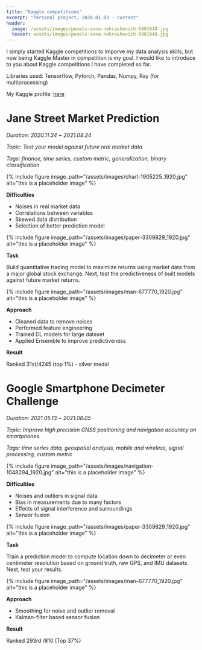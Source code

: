 ```yaml
---
title: "Kaggle competitions"
excerpt: "Personal project, 2020.01.03 - current"
header:
  image: /assets/images/pexels-anna-nekrashevich-6801648.jpg
  teaser: assets/images/pexels-anna-nekrashevich-6801648.jpg
---
```


I simply started Kaggle competitions to imporve my data analysis skills, but now being Kaggle Master in competition is my goal. I would like to introduce to you about Kaggle competitions I have completed so far.

Libraries used: Tensorflow, Pytorch, Pandas, Numpy, Ray (for multiprocessing)

My Kaggle profile: [here](https://www.kaggle.com/hhkang94/account)

# **Jane Street Market Prediction**

*Duration: 2020.11.24 ~ 2021.08.24*

*Topic: Test your model against future real market data*

*Tags: finance, time series,  custom metric, generalization, binary classification*

{% include figure image_path="/assets/images/chart-1905225_1920.jpg" alt="this is a placeholder image" %}

**Difficulties**

- Noises in real market data
- Correlations between variables
- Skewed data distribution
- Selection of better prediction model

{% include figure image_path="/assets/images/paper-3309829_1920.jpg" alt="this is a placeholder image" %}

**Task**

Build quantitative trading model to maximize returns using market data from a major global stock exchange. Next, test the predictiveness of built models  against future market returns.

{% include figure image_path="/assets/images/man-677770_1920.jpg" alt="this is a placeholder image" %}

**Approach**

- Cleaned data to remove noises
- Performed feature engineering
- Trained DL models for large dataset
- Applied Ensemble to improve predictiveness

**Result**

Ranked 31st/4245 (top 1%) - silver medal

# Google Smartphone Decimeter Challenge

*Duration: 2021.05.13 ~ 2021.08.05*

*Topic: Improve high precision GNSS positioning and navigation accuracy on smartphones.*

*Tags: time series data, geospatial analysis, mobile and wireless, signal processing, custom metric*

{% include figure image_path="/assets/images/navigation-1048294_1920.jpg" alt="this is a placeholder image" %}

**Difficulties**

- Noises and outliers in signal data
- Bias in measurements due to many factors
- Effects of signal interference and surroundings
- Sensor fusion

{% include figure image_path="/assets/images/paper-3309829_1920.jpg" alt="this is a placeholder image" %}

**Task**

Train a prediction model to compute location down to decimeter or even centimeter resolution based on ground truth, raw GPS, and IMU datasets. Next, test your results.

{% include figure image_path="/assets/images/man-677770_1920.jpg" alt="this is a placeholder image" %}

**Approach**

- Smoothing for noise and outlier removal
- Kalman-filter based sensor fusion

**Result**

Ranked 293rd /810 (Top 37%)